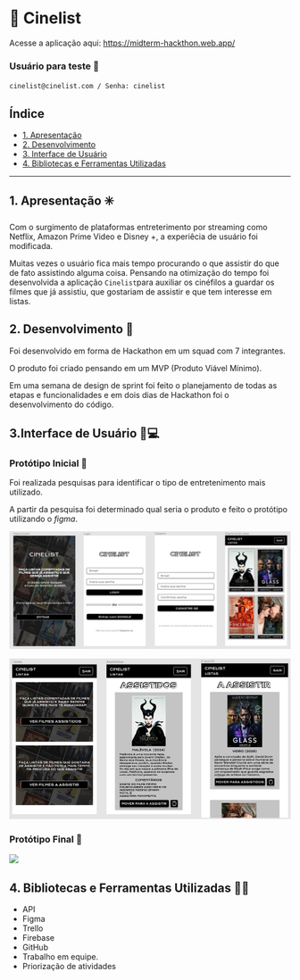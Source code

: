 # :movie_camera: Cinelist 

Acesse a aplicação aqui: https://midterm-hackthon.web.app/

### Usuário para teste :mag_right:

`cinelist@cinelist.com / Senha: cinelist`

## Índice

- [1. Apresentação](#1-apresentação)
- [2. Desenvolvimento](#2-desenvolvimento)
- [3. Interface de Usuário](#3-interface-de-usuário)
- [4. Bibliotecas e Ferramentas Utilizadas](#4-bibliotecas-e-ferramentas-utilizadas)

---

## 1. Apresentação :eight_spoked_asterisk:

Com o surgimento de plataformas entreterimento por streaming como Netflix,
Amazon Prime Video e Disney +, a experiêcia de usuário foi modificada.

Muitas vezes o usuário fica mais tempo procurando o que assistir do que de fato assistindo alguma coisa.
Pensando na otimização do tempo foi desenvolvida a aplicação `Cinelist`para auxiliar os cinéfilos a guardar os filmes que já assistiu,
que gostariam de assistir e que tem interesse em listas. 

## 2. Desenvolvimento :memo:

Foi desenvolvido em forma de Hackathon em um squad com 7 integrantes.

O produto foi criado pensando em um MVP (Produto Viável Mínimo).

Em uma semana de design de sprint foi feito o planejamento de todas as etapas e funcionalidades e em dois dias de Hackathon foi o desenvolvimento do código.

## 3.Interface de Usuário :iphone::computer:

### Protótipo Inicial :paperclip:

Foi realizada pesquisas para identificar o tipo de entretenimento mais utilizado.

A partir da pesquisa foi determinado qual seria o produto e feito o protótipo utilizando o _figma_.

![](/src/images/layout01.jpg)

![](/src/images/layout02.jpg)

### Protótipo Final :paperclip:

![](/src/images/gif360x555.gif)

## 4. Bibliotecas e Ferramentas Utilizadas :open_file_folder::pushpin:

- API
- Figma
- Trello
- Firebase
- GitHub
- Trabalho em equipe.
- Priorização de atividades
